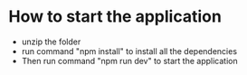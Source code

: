 # How to start the application
  - unzip the folder
  - run command  "npm install" to install all the dependencies
  - Then run command "npm run dev" to start the application 
